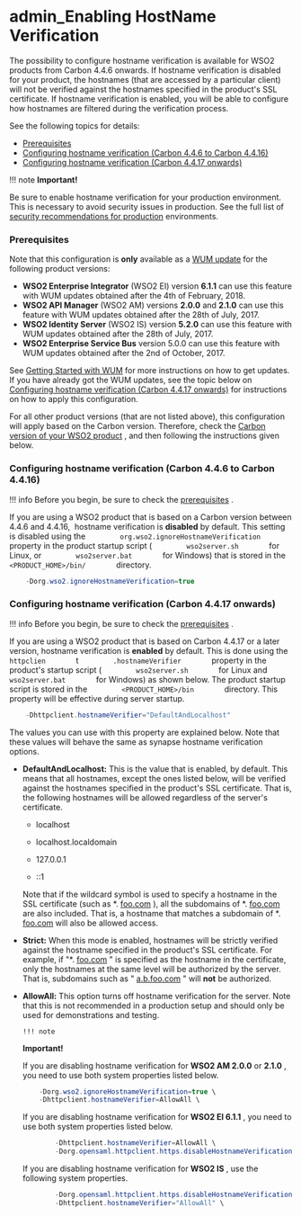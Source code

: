# admin\_Enabling HostName Verification

The possibility to configure hostname verification is available for WSO2 products from Carbon 4.4.6 onwards. If hostname verification is disabled for your product, the hostnames (that are accessed by a particular client) will not be verified against the hostnames specified in the product's SSL certificate. If hostname verification is enabled, you will be able to configure how hostnames are filtered during the verification process.

See the following topics for details:

-   [Prerequisites](#admin_EnablingHostNameVerification-Prerequisites)
-   [Configuring hostname verification (Carbon 4.4.6 to Carbon 4.4.16)](#admin_EnablingHostNameVerification-Configuringhostnameverification(Carbon4.4.6toCarbon4.4.16))
-   [Configuring hostname verification (Carbon 4.4.17 onwards)](#admin_EnablingHostNameVerification-hostname_verification_newConfiguringhostnameverification(Carbon4.4.17onwards))

!!! note
**Important!**

Be sure to enable hostname verification for your production environment. This is necessary to avoid security issues in production. See the full list of [security recommendations for production](https://docs.wso2.com/display/ADMIN44x/Security+Guidelines+for+Production+Deployment) environments.


### Prerequisites

Note that this configuration is **only** available as a [WUM update](https://docs.wso2.com/display/updates/Using+WSO2+Update+Manager) for the following product versions:

-   **WSO2 Enterprise Integrator** (WSO2 EI) version **6.1.1** can use this feature with WUM updates obtained after the 4th of February, 2018.
-   **WSO2 API Manager** (WSO2 AM) versions **2.0.0** and **2.1.0** can use this feature with WUM updates obtained after the 28th of July, 2017.
-   **WSO2 Identity Server** (WSO2 IS) version **5.2.0** can use this feature with WUM updates obtained after the 28th of July, 2017.
-   **WSO2 Enterprise Service Bus** version 5.0.0 can use this feature with WUM updates obtained after the 2nd of October, 2017.

See [Getting Started with WUM](https://docs.wso2.com/display/updates/Getting+Continuous+Updates) for more instructions on how to get updates. If you have already got the WUM updates, see the topic below on [Configuring hostname verification (Carbon 4.4.17 onwards)](#admin_EnablingHostNameVerification-hostname_verification_new) for instructions on how to apply this configuration.

For all other product versions (that are not listed above), this configuration will apply based on the Carbon version. Therefore, check the [Carbon version of your WSO2 product](https://wso2.com/products/carbon/release-matrix/) , and then following the instructions given below.

### Configuring hostname verification (Carbon 4.4.6 to Carbon 4.4.16)

!!! info
Before you begin, be sure to check the [prerequisites](#admin_EnablingHostNameVerification-Prerequisites) .


If you are using a WSO2 product that is based on a Carbon version between 4.4.6 and 4.4.16,  hostname verification is **disabled** by default. This setting is disabled using the `         org.wso2.ignoreHostnameVerification        ` property in the product startup script ( `         wso2server.sh        ` for Linux, or `         wso2server.bat        ` for Windows) that is stored in the `         <PRODUCT_HOME>/bin/        ` directory.

``` java
    -Dorg.wso2.ignoreHostnameVerification=true
```

### Configuring hostname verification (Carbon 4.4.17 onwards)

!!! info
Before you begin, be sure to check the [prerequisites](#admin_EnablingHostNameVerification-Prerequisites) .


If you are using a WSO2 product that is based on Carbon 4.4.17 or a later version, hostname verification is **enabled** by default. This is done using the `         httpclien        ` t `         .hostnameVerifier        ` property in the product's startup script ( `         wso2server.sh        ` for Linux and `         wso2server.bat        ` for Windows) as shown below. The product startup script is stored in the `         <PRODUCT_HOME>/bin        ` directory. This property will be effective during server startup.

``` java
    -Dhttpclient.hostnameVerifier="DefaultAndLocalhost"
```

The values you can use with this property are explained below. Note that these values will behave the same as synapse hostname verification options.

-   **DefaultAndLocalhost:** This is the value that is enabled, by default. This means that all hostnames, except the ones listed below, will be verified against the hostnames specified in the product's SSL certificate. That is, the following hostnames will be allowed regardless of the server's certificate.

    -   localhost

    -   localhost.localdomain

    -   127.0.0.1

    -   ::1

    Note that if the wildcard symbol is used to specify a hostname in the SSL certificate (such as \*. [foo.com](http://foo.com/) ), all the subdomains of \*. [foo.com](http://foo.com/) are also included. That is, a hostname that matches a subdomain of \*. [foo.com](http://foo.com/) will also be allowed access.

-   **Strict:** When this mode is enabled, hostnames will be strictly verified against the hostname specified in the product's SSL certificate. For example, if "\*. [foo.com](http://foo.com/) " is specified as the hostname in the certificate, only the hostnames at the same level will be authorized by the server. That is, subdomains such as " [a.b.foo.com](http://a.b.foo.com/) " will **not** be authorized.

-   **AllowAll:** This option turns off hostname verification for the server. Note that this is not recommended in a production setup and should only be used for demonstrations and testing.

        !!! note
    **Important!**

    If you are disabling hostname verification for **WSO2 AM 2.0.0** or **2.1.0** , you need to use both system properties listed below.

    ``` java
        -Dorg.wso2.ignoreHostnameVerification=true \
        -Dhttpclient.hostnameVerifier=AllowAll \
    ```

    If you are disabling hostname verification for **WSO2 EI 6.1.1** , you need to use both system properties listed below.

    ``` java
            -Dhttpclient.hostnameVerifier=AllowAll \
            -Dorg.opensaml.httpclient.https.disableHostnameVerification=true \
    ```

    If you are disabling hostname verification for **WSO2 IS** , use the following system properties.

    ``` java
            -Dorg.opensaml.httpclient.https.disableHostnameVerification=true \
            -Dhttpclient.hostnameVerifier="AllowAll" \
    ```



